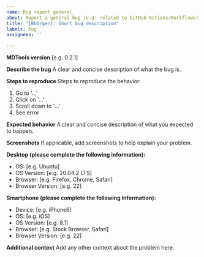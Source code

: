 ```yaml
---
name: Bug report general
about: Report a general bug (e.g. related to GitHub Actions/Workflows)
title: "[BUG/gen]: Short bug description"
labels: bug
assignees: ''

---
```


**MDTools version**
[e.g. 0.2.1]

**Describe the bug**
A clear and concise description of what the bug is.

**Steps to reproduce**
Steps to reproduce the behavior:
1. Go to '...'
2. Click on '...'
3. Scroll down to '...'
4. See error

**Expected behavior**
A clear and concise description of what you expected to happen.

**Screenshots**
If applicable, add screenshots to help explain your problem.

**Desktop (please complete the following information):**
 - OS: [e.g. Ubuntu]
 - OS Version: [e.g. 20.04.2 LTS]
 - Browser: [e.g. Firefox, Chrome, Safari]
 - Browser Version: [e.g. 22]

**Smartphone (please complete the following information):**
 - Device: [e.g. iPhone6]
 - OS: [e.g. iOS]
 - OS Version: [e.g. 8.1]
 - Browser: [e.g. Stock Browser, Safari]
 - Browser Version: [e.g. 22]

**Additional context**
Add any other context about the problem here.
